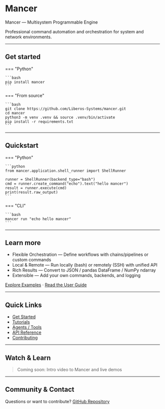 # Mancer

Mancer — Multisystem Programmable Engine

Professional command automation and orchestration for system and network environments.

---

## Get started

=== "Python"

    ```bash
    pip install mancer
    ```

=== "From source"

    ```bash
    git clone https://github.com/Liberos-Systems/mancer.git
    cd mancer
    python3 -m venv .venv && source .venv/bin/activate
    pip install -r requirements.txt
    ```

---

## Quickstart

=== "Python"

    ```python
    from mancer.application.shell_runner import ShellRunner

    runner = ShellRunner(backend_type="bash")
    cmd = runner.create_command("echo").text("hello mancer")
    result = runner.execute(cmd)
    print(result.raw_output)
    ```

=== "CLI"

    ```bash
    mancer run "echo hello mancer"
    ```

---

## Learn more

- Flexible Orchestration — Define workflows with chains/pipelines or custom commands
- Local & Remote — Run locally (bash) or remotely (SSH) with unified API
- Rich Results — Convert to JSON / pandas DataFrame / NumPy ndarray
- Extensible — Add your own commands, backends, and logging

[Explore Examples](user-guide/examples.md) · [Read the User Guide](user-guide/commands.md)

---

## Quick Links
- [Get Started](getting-started/installation.md)
- [Tutorials](user-guide/examples.md)
- [Agents / Tools](/) <!-- Placeholder if we introduce higher-level concepts later -->
- [API Reference](api.md)
- [Contributing](https://github.com/your-org/mancer)

---

## Watch & Learn
> Coming soon: Intro video to Mancer and live demos

---

## Community & Contact
Questions or want to contribute? [GitHub Repository](https://github.com/your-org/mancer)
